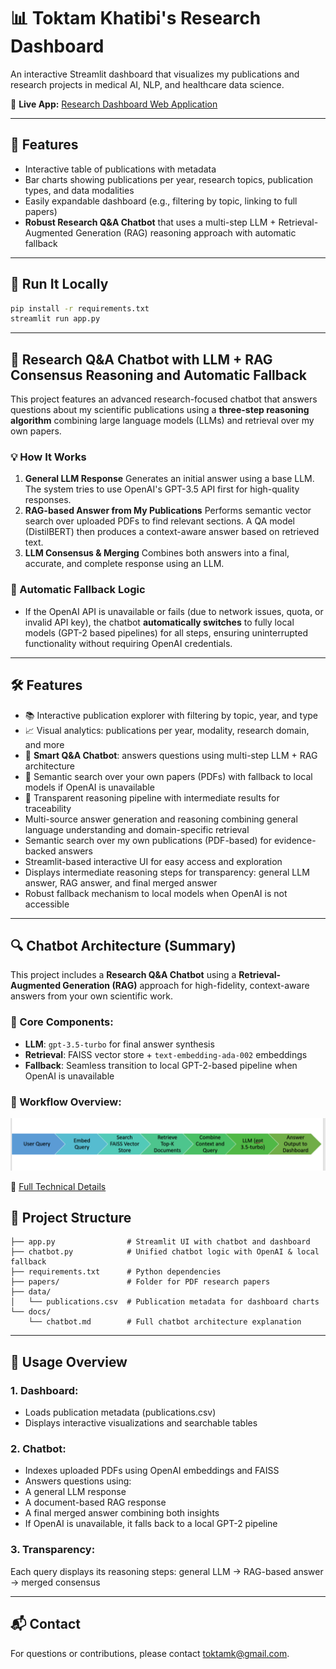# 📊 Toktam Khatibi's Research Dashboard

An interactive Streamlit dashboard that visualizes my publications and research projects in medical AI, NLP, and healthcare data science.

🔗 **Live App:** [Research Dashboard Web Application](https://share.streamlit.io/app/toktamkhatibi-publicationsdashboard/)

---

## 📂 Features

- Interactive table of publications with metadata
- Bar charts showing publications per year, research topics, publication types, and data modalities
- Easily expandable dashboard (e.g., filtering by topic, linking to full papers)
- **Robust Research Q\&A Chatbot** that uses a multi-step LLM + Retrieval-Augmented Generation (RAG) reasoning approach with automatic fallback

---

## 🚀 Run It Locally

```bash
pip install -r requirements.txt
streamlit run app.py
```


---

## 🤖 Research Q\&A Chatbot with LLM + RAG Consensus Reasoning and Automatic Fallback

This project features an advanced research-focused chatbot that answers questions about my scientific publications using a **three-step reasoning algorithm** combining large language models (LLMs) and retrieval over my own papers.

### 💡 How It Works

1. **General LLM Response**
Generates an initial answer using a base LLM. The system tries to use OpenAI's GPT-3.5 API first for high-quality responses.
2. **RAG-based Answer from My Publications**
Performs semantic vector search over uploaded PDFs to find relevant sections. A QA model (DistilBERT) then produces a context-aware answer based on retrieved text.
3. **LLM Consensus \& Merging**
Combines both answers into a final, accurate, and complete response using an LLM.

### 🔄 Automatic Fallback Logic

- If the OpenAI API is unavailable or fails (due to network issues, quota, or invalid API key), the chatbot **automatically switches** to fully local models (GPT-2 based pipelines) for all steps, ensuring uninterrupted functionality without requiring OpenAI credentials.

---

## 🛠️ Features
- 📚 Interactive publication explorer with filtering by topic, year, and type  
- 📈 Visual analytics: publications per year, modality, research domain, and more  
- 🤖 **Smart Q&A Chatbot**: answers questions using multi-step LLM + RAG architecture  
- 🧠 Semantic search over your own papers (PDFs) with fallback to local models if OpenAI is unavailable  
- 📄 Transparent reasoning pipeline with intermediate results for traceability 
- Multi-source answer generation and reasoning combining general language understanding and domain-specific retrieval
- Semantic search over my own publications (PDF-based) for evidence-backed answers
- Streamlit-based interactive UI for easy access and exploration
- Displays intermediate reasoning steps for transparency: general LLM answer, RAG answer, and final merged answer
- Robust fallback mechanism to local models when OpenAI is not accessible

---

## 🔍 Chatbot Architecture (Summary)

This project includes a **Research Q&A Chatbot** using a **Retrieval-Augmented Generation (RAG)** approach for high-fidelity, context-aware answers from your own scientific work.

### 🧠 Core Components:
- **LLM**: `gpt-3.5-turbo` for final answer synthesis  
- **Retrieval**: FAISS vector store + `text-embedding-ada-002` embeddings  
- **Fallback**: Seamless transition to local GPT-2-based pipeline when OpenAI is unavailable  

### 🧬 Workflow Overview: 
![Workflow of Chatbot](process.png)

📖 [Full Technical Details](docs/chatbot.md)

## 📂 Project Structure

```
├── app.py                # Streamlit UI with chatbot and dashboard
├── chatbot.py            # Unified chatbot logic with OpenAI & local fallback
├── requirements.txt      # Python dependencies
├── papers/               # Folder for PDF research papers
├── data/
│   └── publications.csv  # Publication metadata for dashboard charts
└── docs/
    └── chatbot.md        # Full chatbot architecture explanation
```


---

## 📖 Usage Overview
### 1. Dashboard:

- Loads publication metadata (publications.csv)
- Displays interactive visualizations and searchable tables

### 2. Chatbot:

- Indexes uploaded PDFs using OpenAI embeddings and FAISS
- Answers questions using:
- A general LLM response
- A document-based RAG response
- A final merged answer combining both insights
- If OpenAI is unavailable, it falls back to a local GPT-2 pipeline
### 3. Transparency:

Each query displays its reasoning steps: general LLM → RAG-based answer → merged consensus


---

## 📬 Contact

For questions or contributions, please contact toktamk@gmail.com.

